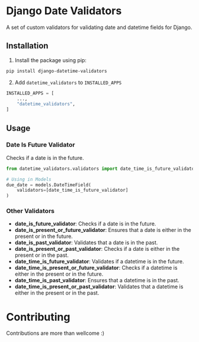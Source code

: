 # Django Date Validators

A set of custom validators for validating date and datetime fields for Django.

## Installation

1. Install the package using pip:

```bash
pip install django-datetime-validators
```

2. Add `datetime_validators` to `INSTALLED_APPS`
```python
INSTALLED_APPS = [
    ...,
    "datetime_validators",
]
```
## Usage

### Date Is Future Validator

Checks if a date is in the future.

```python
from datetime_validators.validators import date_time_is_future_validator

# Using in Models
due_date = models.DateTimeField(
    validators=[date_time_is_future_validator]
)

```

### Other Validators

- **date_is_future_validator**: Checks if a date is in the future.
- **date_is_present_or_future_validator**: Ensures that a date is either in the present or in the future.
- **date_is_past_validator**: Validates that a date is in the past.
- **date_is_present_or_past_validator**: Checks if a date is either in the present or in the past.
- **date_time_is_future_validator**: Validates if a datetime is in the future.
- **date_time_is_present_or_future_validator**: Checks if a datetime is either in the present or in the future.
- **date_time_is_past_validator**: Ensures that a datetime is in the past.
- **date_time_is_present_or_past_validator**: Validates that a datetime is either in the present or in the past.


# Contributing
Contributions are more than wellcome :)